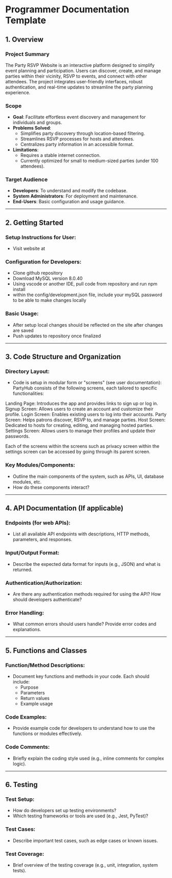 # **Programmer Documentation Template**

## 1. **Overview**

### **Project Summary**
The Party RSVP Website is an interactive platform designed to simplify event planning and participation. Users can discover, create, and manage parties within their vicinity, RSVP to events, and connect with other attendees. 
The project integrates user-friendly interfaces, robust authentication, and real-time updates to streamline the party planning experience.

### **Scope**
- **Goal**: Facilitate effortless event discovery and management for individuals and groups. 
- **Problems Solved**:
  - Simplifies party discovery through location-based filtering.
  - Streamlines RSVP processes for hosts and attendees.
  - Centralizes party information in an accessible format.
- **Limitations**:
  - Requires a stable internet connection.
  - Currently optimized for small to medium-sized parties (under 100 attendees).

### **Target Audience**
- **Developers**: To understand and modify the codebase.
- **System Administrators**: For deployment and maintenance.
- **End-Users**: Basic configuration and usage guidance.

---

## 2. **Getting Started**

### Setup Instructions for User:
- Visit website at <InsertWebsiteURL>

### Configuration for Developers:
- Clone github repository
- Download MySQL version 8.0.40
- Using vscode or another IDE, pull code from repository and run npm install
- within the config/development.json file, include your mySQL password to be able to make changes locally

### Basic Usage:
- After setup local changes should be reflected on the site after changes are saved
- Push updates to repository once finalized

---

## 3. **Code Structure and Organization**

### Directory Layout:
- Code is setup in modular form or "screens" (see user documentation):
PartyHub consists of the following screens, each tailored to specific functionalities:

Landing Page: Introduces the app and provides links to sign up or log in.
Signup Screen: Allows users to create an account and customize their profile.
Login Screen: Enables existing users to log into their accounts.
Party Screen: Helps patrons discover, RSVP to, and manage parties.
Host Screen: Dedicated to hosts for creating, editing, and managing hosted parties.
Settings Screen: Allows users to manage their profiles and update their passwords.

Each of the screens within the screens such as privacy screen within the settings screen can be accessed by going through its parent screen.

### Key Modules/Components:
- Outline the main components of the system, such as APIs, UI, database modules, etc.
- How do these components interact?

---

## 4. **API Documentation (If applicable)**

### Endpoints (for web APIs):
- List all available API endpoints with descriptions, HTTP methods, parameters, and responses.

### Input/Output Format:
- Describe the expected data format for inputs (e.g., JSON) and what is returned.

### Authentication/Authorization:
- Are there any authentication methods required for using the API? How should developers authenticate?

### Error Handling:
- What common errors should users handle? Provide error codes and explanations.

---

## 5. **Functions and Classes**

### Function/Method Descriptions:
- Document key functions and methods in your code. Each should include:
  - Purpose
  - Parameters
  - Return values
  - Example usage

### Code Examples:
- Provide example code for developers to understand how to use the functions or modules effectively.

### Code Comments:
- Briefly explain the coding style used (e.g., inline comments for complex logic).

---

## 6. **Testing**

### Test Setup:
- How do developers set up testing environments?
- Which testing frameworks or tools are used (e.g., Jest, PyTest)?

### Test Cases:
- Describe important test cases, such as edge cases or known issues.

### Test Coverage:
- Brief overview of the testing coverage (e.g., unit, integration, system tests).

